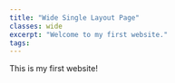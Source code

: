 ```yaml
---
title: "Wide Single Layout Page"
classes: wide
excerpt: "Welcome to my first website."
tags: 
---
```


This is my first website!
